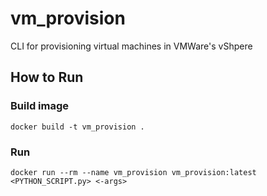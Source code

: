 vm_provision
======

CLI for provisioning virtual machines in VMWare's vShpere

## How to Run

### Build image
```
docker build -t vm_provision .
```

### Run
```
docker run --rm --name vm_provision vm_provision:latest <PYTHON_SCRIPT.py> <-args>
```
